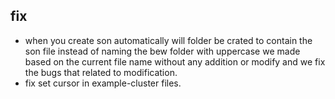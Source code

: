 ## fix 
- when you create son automatically will folder be crated to contain the son file instead of naming the bew folder with uppercase we made based on the current file name without any addition or modify and we fix the bugs that related to modification.
- fix set cursor in example-cluster files.